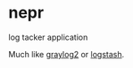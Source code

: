 nepr
====

log tacker application

Much like [graylog2](http://graylog2.org/) or [logstash](http://www.logstash.net).